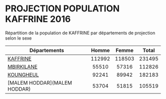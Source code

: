 # PROJECTION POPULATION KAFFRINE 2016
	
Répartition de la population de KAFFRINE par départements de projection selon le sexe
	
| Départements  | Homme | Femme | Total |
| --------- |:-----:|:-----:|:-----:|
| [KAFFRINE](KAFFRINE) | 112992 | 118503 | 231495 |
| [MBIRKILANE](MBIRKILANE) | 55510 | 57316 | 112826 |
| [KOUNGHEUL](KOUNGHEUL) | 92241 | 89942 | 182183 |
| [MALEM HODDAR](MALEM HODDAR) | 53704 | 51815 | 105519 |
